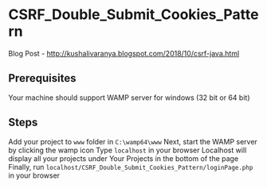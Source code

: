 # CSRF_Double_Submit_Cookies_Pattern

Blog Post - http://kushalivaranya.blogspot.com/2018/10/csrf-java.html

## Prerequisites

Your machine should support WAMP server for windows (32 bit or 64 bit)

## Steps

Add your project to `www` folder in `C:\wamp64\www`
Next, start the WAMP server by clicking the wamp icon
Type `localhost` in your browser
Localhost will display all your projects under Your Projects in the bottom of the page
Finally, run `localhost/CSRF_Double_Submit_Cookies_Pattern/loginPage.php` in your browser

